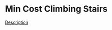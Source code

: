 Min Cost Climbing Stairs
=====  
[Description](https://leetcode.com/problems/min-cost-climbing-stairs/)